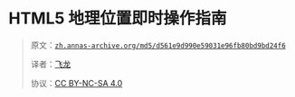 # HTML5 地理位置即时操作指南

> 原文：[`zh.annas-archive.org/md5/d561e9d990e59031e96fb80bd9bd24f6`](https://zh.annas-archive.org/md5/d561e9d990e59031e96fb80bd9bd24f6)
> 
> 译者：[飞龙](https://github.com/wizardforcel)
> 
> 协议：[CC BY-NC-SA 4.0](http://creativecommons.org/licenses/by-nc-sa/4.0/)